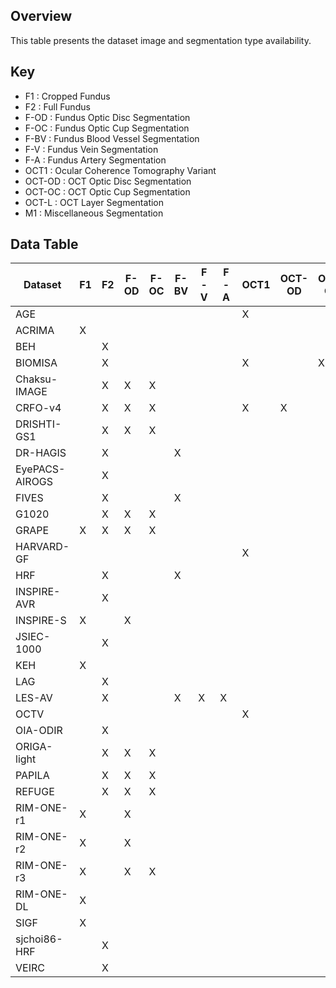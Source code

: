## Overview
This table presents the dataset image and segmentation type availability.

## Key
- F1 : Cropped Fundus
- F2 : Full Fundus
- F-OD : Fundus Optic Disc Segmentation
- F-OC : Fundus Optic Cup Segmentation
- F-BV : Fundus Blood Vessel Segmentation
- F-V : Fundus Vein Segmentation
- F-A : Fundus Artery Segmentation
- OCT1 : Ocular Coherence Tomography Variant
- OCT-OD : OCT Optic Disc Segmentation
- OCT-OC : OCT Optic Cup Segmentation
- OCT-L : OCT Layer Segmentation
- M1 : Miscellaneous Segmentation

## Data Table
| Dataset       |           F1  |           F2  |         F-OD  |         F-OC  |          F-BV |          F-V  |          F-A  |          OCT1 |        OCT-OD |       OCT-OC  |        OCT-L  |            M1 |
| ------------- | ------------- | ------------- | ------------- | ------------- | ------------- | ------------- | ------------- | ------------- | ------------- | ------------- | ------------- | ------------- |
| AGE           |               |               |               |               |               |               |               |       X       |               |               |               |               |
| ACRIMA        |     X         |               |               |               |               |               |               |               |               |               |               |               |
| BEH           |               |       X       |               |               |               |               |               |               |               |               |               |               |
| BIOMISA       |               |       X       |               |               |               |               |               |        X      |               |         X     |         X     |               |
| Chaksu-IMAGE  |               |       X       |      X        |   X           |               |               |               |               |               |               |               |               |
| CRFO-v4       |               |       X       |      X        |   X           |               |               |               |         X     |       X       |               |               |               |
| DRISHTI-GS1   |               |       X       |      X        |   X           |               |               |               |               |               |               |               |               |
| DR-HAGIS      |               |       X       |               |               |         X     |               |               |               |               |               |               |               |
| EyePACS-AIROGS|               |       X       |               |               |               |               |               |               |               |               |               |               |
| FIVES         |               |       X       |               |               |         X     |               |               |               |               |               |               |               |
| G1020         |               |       X       |      X        |   X           |               |               |               |               |               |               |               |               |
| GRAPE         |     X         |       X       |      X        |   X           |               |               |               |               |               |               |               |         X     |
| HARVARD-GF    |               |               |               |               |               |               |               |        X      |               |               |               |         X     |
| HRF           |               |       X       |               |               |         X     |               |               |               |               |               |               |               |
| INSPIRE-AVR   |               |       X       |               |               |               |               |               |               |               |               |               |               |
| INSPIRE-S     |     X         |               |        X      |               |               |               |               |               |               |               |               |               |
| JSIEC-1000    |               |       X       |               |               |               |               |               |               |               |               |               |               |
| KEH           |     X         |               |               |               |               |               |               |               |               |               |               |               |
| LAG           |               |       X       |               |               |               |               |               |               |               |               |               |        X      |
| LES-AV        |               |       X       |               |               |         X     |       X       |        X      |               |               |               |               |               |
| OCTV          |               |               |               |               |               |               |               |       X       |               |               |               |               |
| OIA-ODIR      |               |       X       |               |               |               |               |               |               |               |               |               |               |
| ORIGA-light   |               |       X       |      X        |   X           |               |               |               |               |               |               |               |               |
| PAPILA        |               |       X       |      X        |   X           |               |               |               |               |               |               |               |               |
| REFUGE        |               |       X       |      X        |   X           |               |               |               |               |               |               |               |               |
| RIM-ONE-r1    |     X         |               |      X        |               |               |               |               |               |               |               |               |               |
| RIM-ONE-r2    |     X         |               |      X        |               |               |               |               |               |               |               |               |               |
| RIM-ONE-r3    |     X         |               |      X        |       X       |               |               |               |               |               |               |               |               |
| RIM-ONE-DL    |     X         |               |               |               |               |               |               |               |               |               |               |               |
| SIGF          |     X         |               |               |               |               |               |               |               |               |               |               |               |
| sjchoi86-HRF  |               |       X       |               |               |               |               |               |               |               |               |               |               |
| VEIRC         |               |       X       |               |               |               |               |               |               |               |               |               |               |
